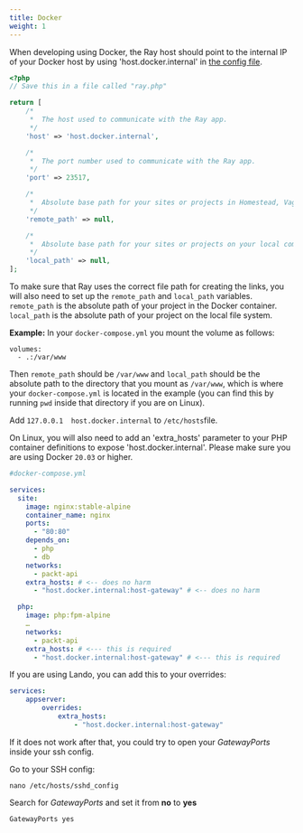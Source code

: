```yaml
---
title: Docker
weight: 1
---
```


When developing using Docker, the Ray host should point to the internal IP of your Docker host by using 'host.docker.internal' in [the config file](/docs/php/vanilla-php/configuration).

```php
<?php
// Save this in a file called "ray.php"

return [
    /*
     *  The host used to communicate with the Ray app.
     */
    'host' => 'host.docker.internal',

    /*
     *  The port number used to communicate with the Ray app.
     */
    'port' => 23517,

    /*
     *  Absolute base path for your sites or projects in Homestead, Vagrant, Docker, or another remote development server.
     */
    'remote_path' => null,

    /*
     *  Absolute base path for your sites or projects on your local computer where your IDE or code editor is running on.
     */
    'local_path' => null,
];
```

To make sure that Ray uses the correct file path for creating the links, you will also need to set up the `remote_path` and `local_path` variables. `remote_path` is the absolute path of your project in the Docker container. `local_path` is the absolute path of your project on the local file system.

**Example:**
In your `docker-compose.yml` you mount the volume as follows:
```
volumes:
  - .:/var/www
```
Then `remote_path` should be `/var/www` and `local_path` should be the absolute path to the directory that you
mount as `/var/www`, which is where your `docker-compose.yml` is located in the example (you can find this by
running `pwd` inside that directory if you are on Linux).

Add `127.0.0.1 	host.docker.internal` to `/etc/hosts`file.

On Linux, you will also need to add an 'extra_hosts' parameter to your PHP container definitions to expose 'host.docker.internal'. Please make sure you are using Docker `20.03` or higher.
```yaml
#docker-compose.yml

services:
  site:
    image: nginx:stable-alpine
    container_name: nginx
    ports:
      - "80:80"
    depends_on:
      - php
      - db
    networks:
      - packt-api
    extra_hosts: # <-- does no harm
      - "host.docker.internal:host-gateway" # <-- does no harm

  php:
    image: php:fpm-alpine
    …
    networks:
      - packt-api
    extra_hosts: # <--- this is required
      - "host.docker.internal:host-gateway" # <--- this is required

```

If you are using Lando, you can add this to your overrides:
```yaml
services:
    appserver:
        overrides:
            extra_hosts:
                - "host.docker.internal:host-gateway"
```

If it does not work after that, you could try to open your *GatewayPorts* inside your ssh config.

Go to your SSH config:

```shell
nano /etc/hosts/sshd_config
```

Search for *GatewayPorts* and set it from **no** to **yes**
```text
GatewayPorts yes
```
